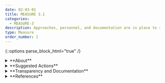 ```yaml
---
date: 02-03-01
title: MEASURE 3.1
categories:
  - MEASURE-3
description: Approaches, personnel, and documentation are in place to regularly identify and track existing, unanticipated, and emergent AI risks based on factors such as intended and actual performance in deployed contexts.
type: Measure
order_number: 1
---
```

{::options parse_block_html="true" /} 


<details>
<summary markdown="span">**About**</summary>      
<br>
For trustworthy AI systems, regular system monitoring is carried out in accordance with organizational governance policies, AI actor roles and responsibilities, and within a culture of continual improvement. If and when emergent or complex risks arise, it may be necessary to adapt internal risk management procedures, such as regular monitoring, to stay on course. Documentation, resources, and training are part of an overall strategy to support AI actors as they investigate and respond to AI system errors, incidents or negative impacts.

</details>

<details>
<summary markdown="span">**Suggested Actions**</summary>

- Compare AI system risks with:
	- simpler or traditional models
	- human baseline performance
	- other manual performance benchmarks
- Compare end user and community feedback about deployed AI systems to internal measures of system performance.
- Assess effectiveness of metrics for identifying and measuring emergent risks.
- Measure error response times and track response quality. 
- Elicit and track feedback from AI actors in user support roles about the type of metrics, explanations and other system information required for fulsome resolution of system issues. Consider:
	- Instances where explanations are insufficient for investigating possible error sources or identifying responses.
	- System metrics, including system logs and explanations, for identifying and diagnosing sources of system error. 
- Elicit and track feedback from AI actors in incident response and support roles about the adequacy of staffing and resources to perform their duties in an effective and timely manner.

</details>

<details>
<summary markdown="span">**Transparency and Documentation**</summary>
<br>
**Organizations can document the following:**

- Did your organization implement a risk management system to address risks involved in deploying the identified AI solution (e.g. personnel risk or changes to commercial objectives)?
- To what extent can users or parties affected by the outputs of the AI system test the AI system and provide feedback?
- What metrics has the entity developed to measure performance of the AI system, including error logging?
- To what extent do the metrics provide accurate and useful measure of performance?
- What testing, if any, has the entity conducted o

**AI Transparency Resources:**

- GAO-21-519SP - Artificial Intelligence: An Accountability Framework for Federal Agencies & Other Entities. [URL](https://www.gao.gov/products/gao-21-519sp)
- Artificial Intelligence Ethics Framework For The Intelligence Community. [URL](https://www.intelligence.gov/artificial-intelligence-ethics-framework-for-the-intelligence-community) 
- WEF Companion to the Model AI Governance Framework – Implementation and Self-Assessment Guide for Organizations [URL](https://www.pdpc.gov.sg/-/media/files/pdpc/pdf-files/resource-for-organisation/ai/sgisago.ashx)

</details>

<details>
<summary markdown="span">**References**</summary>      
<br>

ISO. "ISO 9241-210:2019 Ergonomics of human-system interaction — Part 210: Human-centred design for interactive systems." 2nd ed. ISO Standards, July 2019. [URL](https://www.iso.org/standard/77520.html)

Larysa Visengeriyeva, et al. “Awesome MLOps.“ GitHub. [URL](https://github.com/visenger/awesome-mlops)

</details>
